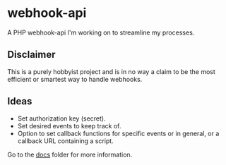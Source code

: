 # webhook-api
A PHP webhook-api I'm working on to streamline my processes.

## Disclaimer
This is a purely hobbyist project and is in no way a claim to be the most efficient or smartest way to handle webhooks.

## Ideas
- Set authorization key (secret).
- Set desired events to keep track of.
- Option to set callback functions for specific events or in general, or a callback URL containing a script.

Go to the [docs](docs/) folder for more information.
